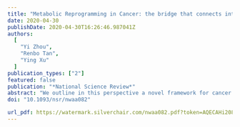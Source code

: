 ```yaml
---
title: "Metabolic Reprogramming in Cancer: the bridge that connects intracellular stresses and cancer behaviors"
date: 2020-04-30
publishDate: 2020-04-30T16:26:46.987041Z
authors:
  [
    "Yi Zhou",
    "Renbo Tan",
    "Ying Xu"
  ]
publication_types: ["2"]
featured: false
publication: "*National Science Review*"
abstract: "We outline in this perspective a novel framework for cancer study from the angle of stress-induced metabolic reprogramming. The driving question is: what may dictate the same or highly similar evolutionary trajectory across different cancers, consisting of cell proliferation, drug resistance, migration and metastasis? We have observed that cancer and cancer-forming cells are under a persistent intracellular alkaline stress, due to chronic inflammation and local iron overload. A wide range of reprogrammed metabolisms (RMs) are induced to keep the intracellular pH within a livable range for survival. Different from the normal metabolisms that have been optimized over millions of years of evolution, some RMs may generate products that are difficult to remove; hence the host cells must find novel ways to rid of them in a sustained and timely manner to keep the life-saving RMs going. We discuss how such adaptive measures may lead to a variety of cancerous behaviors; and propose an RM-based model as a new framework for studying cancer."
doi: "10.1093/nsr/nwaa082"

url_pdf: https://watermark.silverchair.com/nwaa082.pdf?token=AQECAHi208BE49Ooan9kkhW_Ercy7Dm3ZL_9Cf3qfKAc485ysgAAAoYwggKCBgkqhkiG9w0BBwagggJzMIICbwIBADCCAmgGCSqGSIb3DQEHATAeBglghkgBZQMEAS4wEQQMsVqvX0pOtV-AAiyYAgEQgIICOWy_KqVQN4vdro1SyqLxtE1WbWvxUyyHYr--SrEqVmV5NUnhEpc_wQQstg6DIJq8lAv3sZUS44lzAoIRBOLdDdeDV3GCtzFojmQj7ov0YzBNeig1dpQJg8a5I5JMJzu77DlGvNwcM_7nKx8vzrRt6tHNUziNL2o0hQPUlskyI89bAfTvYulMNObfKxdUjXD4ZKOQzj1sa6XJef9I4vvHbnJLGdKyxw0kd6vglDSMSiG-sQooVea9zf36aa7WCnIGiKoa-JZ1Q1FQH0n73D_0bciPP-sW03diesbaEO2p8jWNaEu-iqdGXFsXGmC5ilb9yZpJvvca92m16hRUSIsl5bjmIqztnHoR1tR0wAKgm8a7D4fIiGbr9wZ7Wq2o5lXIQetZyk4kInQE3iCH3mSGJBlidWOa5UIHjcnFEyRWsbRVe8R0jC_-sVlhDC4xwmvEqZyn-P8jPyq5yZqCiaH0NnzWnWUdv8fI0NeXMnkqk6bXb_aV1FC2f9TYr4vM9R_NT8lbpDiqdC2aqAFnQTGO6t6aFapBIqqpk3Fcf5LYDmFnv3YtbvedILf64dWDfVjRCrLFznM2kIwd-HnTJthI_-TQnBrlbX4Pmu3msoip5Y6CMK2xD5zRrrUPaKzFsaNQiecFJECB07LDhN6YrXEzLWvdKFmuzaEgOLd2A7qlcgSpNQLJrS9MPQ8altkIRn8JrEM0ZW81x5bNq61s9GeWR3Buc9yqj5LjjPxig0--LxbZddxaKa109P65
---
```


